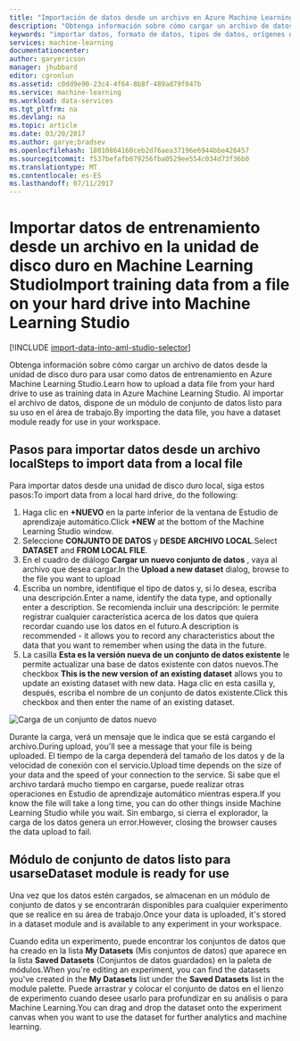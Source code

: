 ```yaml
---
title: "Importación de datos desde un archivo en Azure Machine Learning Studio | Microsoft Docs"
description: "Obtenga información sobre cómo cargar un archivo de datos de entrenamiento desde la unidad de disco duro a Azure Machine Learning Studio. Esto crea un módulo de conjunto de datos en el área de trabajo."
keywords: "importar datos, formato de datos, tipos de datos, orígenes de datos, datos de entrenamiento"
services: machine-learning
documentationcenter: 
author: garyericson
manager: jhubbard
editor: cgronlun
ms.assetid: c0dd9e90-23c4-4f64-8b8f-489ad79f047b
ms.service: machine-learning
ms.workload: data-services
ms.tgt_pltfrm: na
ms.devlang: na
ms.topic: article
ms.date: 03/20/2017
ms.author: garye;bradsev
ms.openlocfilehash: 18010864160ceb2d76aea37196e6944bbe426457
ms.sourcegitcommit: f537befafb079256fba0529ee554c034d73f36b0
ms.translationtype: MT
ms.contentlocale: es-ES
ms.lasthandoff: 07/11/2017
---
```

# <a name="import-training-data-from-a-file-on-your-hard-drive-into-machine-learning-studio"></a><span data-ttu-id="a6cbd-105">Importar datos de entrenamiento desde un archivo en la unidad de disco duro en Machine Learning Studio</span><span class="sxs-lookup"><span data-stu-id="a6cbd-105">Import training data from a file on your hard drive into Machine Learning Studio</span></span>
[!INCLUDE [import-data-into-aml-studio-selector](../../includes/machine-learning-import-data-into-aml-studio.md)]

<span data-ttu-id="a6cbd-106">Obtenga información sobre cómo cargar un archivo de datos desde la unidad de disco duro para usar como datos de entrenamiento en Azure Machine Learning Studio.</span><span class="sxs-lookup"><span data-stu-id="a6cbd-106">Learn how to upload a data file from your hard drive to use as training data in Azure Machine Learning Studio.</span></span> <span data-ttu-id="a6cbd-107">Al importar el archivo de datos, dispone de un módulo de conjunto de datos listo para su uso en el área de trabajo.</span><span class="sxs-lookup"><span data-stu-id="a6cbd-107">By importing the data file, you have a dataset module ready for use in your workspace.</span></span>

## <a name="steps-to-import-data-from-a-local-file"></a><span data-ttu-id="a6cbd-108">Pasos para importar datos desde un archivo local</span><span class="sxs-lookup"><span data-stu-id="a6cbd-108">Steps to import data from a local file</span></span>
<span data-ttu-id="a6cbd-109">Para importar datos desde una unidad de disco duro local, siga estos pasos:</span><span class="sxs-lookup"><span data-stu-id="a6cbd-109">To import data from a local hard drive, do the following:</span></span>

1. <span data-ttu-id="a6cbd-110">Haga clic en **+NUEVO** en la parte inferior de la ventana de Estudio de aprendizaje automático.</span><span class="sxs-lookup"><span data-stu-id="a6cbd-110">Click **+NEW** at the bottom of the Machine Learning Studio window.</span></span>
2. <span data-ttu-id="a6cbd-111">Seleccione **CONJUNTO DE DATOS** y **DESDE ARCHIVO LOCAL**.</span><span class="sxs-lookup"><span data-stu-id="a6cbd-111">Select **DATASET** and **FROM LOCAL FILE**.</span></span>
3. <span data-ttu-id="a6cbd-112">En el cuadro de diálogo **Cargar un nuevo conjunto de datos** , vaya al archivo que desea cargar.</span><span class="sxs-lookup"><span data-stu-id="a6cbd-112">In the **Upload a new dataset** dialog, browse to the file you want to upload</span></span>
4. <span data-ttu-id="a6cbd-113">Escriba un nombre, identifique el tipo de datos y, si lo desea, escriba una descripción.</span><span class="sxs-lookup"><span data-stu-id="a6cbd-113">Enter a name, identify the data type, and optionally enter a description.</span></span> <span data-ttu-id="a6cbd-114">Se recomienda incluir una descripción: le permite registrar cualquier característica acerca de los datos que quiera recordar cuando use los datos en el futuro.</span><span class="sxs-lookup"><span data-stu-id="a6cbd-114">A description is recommended - it allows you to record any characteristics about the data that you want to remember when using the data in the future.</span></span>
5. <span data-ttu-id="a6cbd-115">La casilla **Esta es la versión nueva de un conjunto de datos existente** le permite actualizar una base de datos existente con datos nuevos.</span><span class="sxs-lookup"><span data-stu-id="a6cbd-115">The checkbox **This is the new version of an existing dataset** allows you to update an existing dataset with new data.</span></span> <span data-ttu-id="a6cbd-116">Haga clic en esta casilla y, después, escriba el nombre de un conjunto de datos existente.</span><span class="sxs-lookup"><span data-stu-id="a6cbd-116">Click this checkbox and then enter the name of an existing dataset.</span></span>

![Carga de un conjunto de datos nuevo](media/machine-learning-import-data-from-local-file/upload-dataset.png)

<span data-ttu-id="a6cbd-118">Durante la carga, verá un mensaje que le indica que se está cargando el archivo.</span><span class="sxs-lookup"><span data-stu-id="a6cbd-118">During upload, you'll see a message that your file is being uploaded.</span></span> <span data-ttu-id="a6cbd-119">El tiempo de la carga dependerá del tamaño de los datos y de la velocidad de conexión con el servicio.</span><span class="sxs-lookup"><span data-stu-id="a6cbd-119">Upload time depends on the size of your data and the speed of your connection to the service.</span></span> <span data-ttu-id="a6cbd-120">Si sabe que el archivo tardará mucho tiempo en cargarse, puede realizar otras operaciones en Estudio de aprendizaje automático mientras espera.</span><span class="sxs-lookup"><span data-stu-id="a6cbd-120">If you know the file will take a long time, you can do other things inside Machine Learning Studio while you wait.</span></span> <span data-ttu-id="a6cbd-121">Sin embargo, si cierra el explorador, la carga de los datos genera un error.</span><span class="sxs-lookup"><span data-stu-id="a6cbd-121">However, closing the browser causes the data upload to fail.</span></span>

## <a name="dataset-module-is-ready-for-use"></a><span data-ttu-id="a6cbd-122">Módulo de conjunto de datos listo para usarse</span><span class="sxs-lookup"><span data-stu-id="a6cbd-122">Dataset module is ready for use</span></span>
<span data-ttu-id="a6cbd-123">Una vez que los datos estén cargados, se almacenan en un módulo de conjunto de datos y se encontrarán disponibles para cualquier experimento que se realice en su área de trabajo.</span><span class="sxs-lookup"><span data-stu-id="a6cbd-123">Once your data is uploaded, it's stored in a dataset module and is available to any experiment in your workspace.</span></span>

<span data-ttu-id="a6cbd-124">Cuando edita un experimento, puede encontrar los conjuntos de datos que ha creado en la lista **My Datasets** (Mis conjuntos de datos) que aparece en la lista **Saved Datasets** (Conjuntos de datos guardados) en la paleta de módulos.</span><span class="sxs-lookup"><span data-stu-id="a6cbd-124">When you're editing an experiment, you can find the datasets you've created in the **My Datasets** list under the **Saved Datasets** list in the module palette.</span></span> <span data-ttu-id="a6cbd-125">Puede arrastrar y colocar el conjunto de datos en el lienzo de experimento cuando desee usarlo para profundizar en su análisis o para Machine Learning.</span><span class="sxs-lookup"><span data-stu-id="a6cbd-125">You can drag and drop the dataset onto the experiment canvas when you want to use the dataset for further analytics and machine learning.</span></span>
